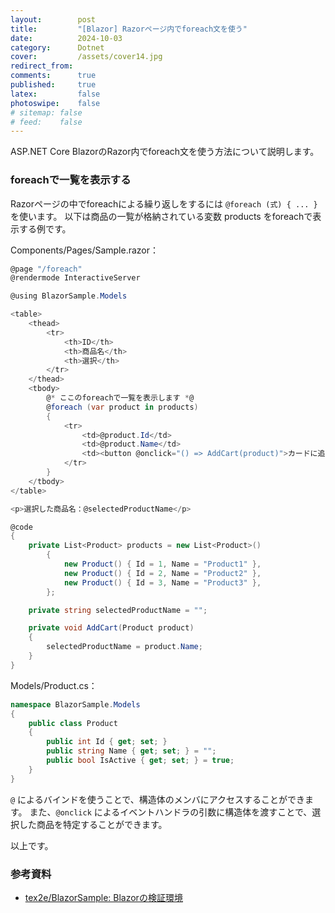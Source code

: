 ```yaml
---
layout:        post
title:         "[Blazor] Razorページ内でforeach文を使う"
date:          2024-10-03
category:      Dotnet
cover:         /assets/cover14.jpg
redirect_from:
comments:      true
published:     true
latex:         false
photoswipe:    false
# sitemap: false
# feed:    false
---
```


ASP.NET Core BlazorのRazor内でforeach文を使う方法について説明します。

### foreachで一覧を表示する

Razorページの中でforeachによる繰り返しをするには `@foreach (式) { ... }` を使います。
以下は商品の一覧が格納されている変数 products をforeachで表示する例です。

Components/Pages/Sample.razor：

```csharp
@page "/foreach"
@rendermode InteractiveServer

@using BlazorSample.Models

<table>
    <thead>
        <tr>
            <th>ID</th>
            <th>商品名</th>
            <th>選択</th>
        </tr>
    </thead>
    <tbody>
        @* ここのforeachで一覧を表示します *@
        @foreach (var product in products)
        {
            <tr>
                <td>@product.Id</td>
                <td>@product.Name</td>
                <td><button @onclick="() => AddCart(product)">カードに追加</button></td>
            </tr>
        }
    </tbody>
</table>

<p>選択した商品名：@selectedProductName</p>

@code
{
    private List<Product> products = new List<Product>()
        {
            new Product() { Id = 1, Name = "Product1" },
            new Product() { Id = 2, Name = "Product2" },
            new Product() { Id = 3, Name = "Product3" },
        };

    private string selectedProductName = "";

    private void AddCart(Product product)
    {
        selectedProductName = product.Name;
    }
}
```

Models/Product.cs：

```csharp
namespace BlazorSample.Models
{
    public class Product
    {
        public int Id { get; set; }
        public string Name { get; set; } = "";
        public bool IsActive { get; set; } = true;
    }
}
```

`@` によるバインドを使うことで、構造体のメンバにアクセスすることができます。
また、`@onclick` によるイベントハンドラの引数に構造体を渡すことで、選択した商品を特定することができます。

以上です。


### 参考資料

- [tex2e/BlazorSample: Blazorの検証環境](https://github.com/tex2e/BlazorSample)

